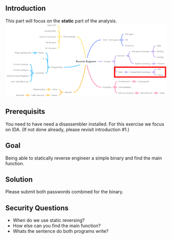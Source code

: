 ## Introduction
This part will focus on the **static** part of the analysis.
   ![RE Overview](./images/domainPlaceholder.png)

## Prerequisits
You need to have need a disassembler installed. For this exercise we focus on IDA.
(If not done already, please revisit introduction #1.)

## Goal
Being able to statically reverse engineer a simple binary and find the main function.

## Solution
Please submit both passwords combined for the binary.

## Security Questions
- When do we use static reversing?
- How else can you find the main function?
- Whats the sentence do both programs write?